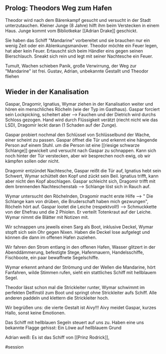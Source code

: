 ## Prolog: Theodors Weg zum Hafen

Theodor wird nach dem Bärenkampf gesucht und versucht in der Stadt unterzutauchen. Kleiner Junge (8 Jahre) hilft ihm beim Verstecken in einem Haus.
Junge kommt vom Bibliotkekar [[Adrian Drake]] geschickt. 

Sie haben das Schiff "Mandarine" vorbereitet und sie brauchen nur ein wenig Zeit oder ein Ablenkungsmanöver. Theodor möchte ein Feuer legen, hat aber kein Feuer.
Ertauscht sich beim Händler eins gegen seinen Bierschlauch. Sneakt sich rein und legt mit seiner Nachtesche ein Feuer.

Tumult, Wachen schieben Panik, große Verwirrung, der Weg zur "Mandarine" ist frei. Gustav, Adrian, unbekannte Gestallt und Theodor fliehen

## Wieder in der Kanalisation
Gaspar, Dragomir, Ignatius, Wymar ziehen in der Kanalisation weiter und hören ein menschliches Röcheln (wie der Typ im Gasthaus). Gaspar forciert sein Lockpicking, scheitert aber --> Fauchen und der Dietrich wird durchs Schloss gezogen. Hand wird durch Flüssigkeit verätzt (riecht nicht wie das LSD), Dragomir leckt daran (1 Schaden auf der Zunge).

Gaspar probiert nochmal den Schlüssel von Schlüsselbund der Wache, einer scheint zu passen. 
Gaspar öffnet die Tür und erkennt eine hängende Person auf einem Stuhl. um die Person ist eine [[riesige schwarze Schlange]] gewickelt und versucht nach Gaspar zu schnappen. Kann sich noch hinter der Tür verstecken, aber wir besprechen noch ewig, ob wir kämpfen sollen oder nicht.

Dragomir entzündet Nachtesche, Gaspar reißt die Tür auf, Ignatius hebt sein Schwert, Wymar schüttelt den Kopf und zückt sein Beil.
Ignatius trifft, kann aber nicht den Kopf abschlagen. Gaspar schleicht sich, Dragomir trifft mit dem brennenden Nachteschenstab --> Schlange löst sich in Rauch auf.

Wymar untersucht den Röchelnden,  Dragomir macht erste Hilfe --> " Die Schlange kam von drüben, die Bruderschaft haben mich gezwungen", Röcheln hört auf. Gaspar lootet die Leiche (respektvoll!) --> Schmuckkette von der Ehefrau und die 2 Phiolen. Er verteilt Totenkraut auf der Leiche. 
Wymar nimmt die Blätter mit Notizen mit. 

Wir schnappen uns jeweils einen Sarg als Boot, inklusive Deckel, Wymar stopft sich sein Ohr gegen Nixen. Haben die Deckel lose aufgelegt und können die dann im offenen Hafen zuziehen.

Wir fahren den Strom entlang in den offenen Hafen, Wasser glitzert in der Abenddämmerung, befestigte Stege, Hafenmauern, Handelsschiffe, Fischboote, ein paar bewaffnete Segelschiffe.

Wymar erkennt anhand der Strömung und der Wellen die Mandarine, hört Fanfahren, wilde Stimmen rufen, sieht ein stattliches Schiff mit hellblauem Segel. 

Theodor lässt schon mal die Strickleiter runter, Wymar schwimmt im perfekten Delfinstil zum Boot und springt ohne Strickleiter aufs Schiff. Alle anderen paddeln und klettern die Strickleiter hoch.

Wir begrüßen uns: die vierte Gestalt ist Aivy!!!
Aivy meidet Gaspar, kurzes Hallo, sonst keine Emotionen.

Das Schiff mit hellblauen Segeln steuert auf uns zu. Haben eine uns bekannte Flagge gehisst: Ein Löwe auf hellblauem Grund

Adrian weiß: Es ist das Schiff von [[Prinz Rodrick]], 

#session 